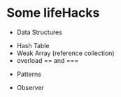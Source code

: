 # Some lifeHacks


- Data Structures
+ Hash Table
+ Weak Array (reference collection)
+ overload == and ===

- Patterns 
+ Observer
